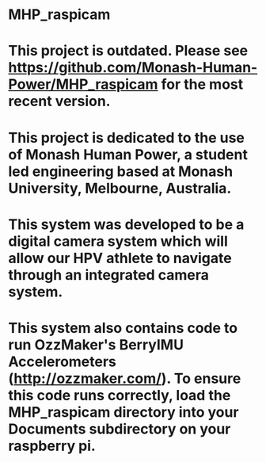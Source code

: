 # MHP_raspicam

# This project is outdated. Please see https://github.com/Monash-Human-Power/MHP_raspicam for the most recent version.

# This project is dedicated to the use of Monash Human Power, a student led engineering based at Monash University, Melbourne, Australia.

# This system was developed to be a digital camera system which will allow our HPV athlete to navigate through an integrated camera system.

# This system also contains code to run OzzMaker's BerryIMU Accelerometers (http://ozzmaker.com/). To ensure this code runs correctly, load the MHP_raspicam directory into your Documents subdirectory on your raspberry pi.

